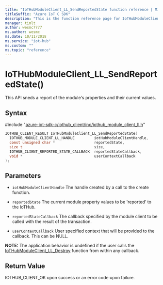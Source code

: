 ```yaml
---                             
title: "IoTHubModuleClient_LL_SendReportedState function reference | Microsoft Docs" 
titleSuffix: "Azure IoT C SDK"            
description: "This is the function reference page for IoTHubModuleClient_LL_SendReportedState() in the Azure IoT C SDK. This SDK is used with Azure IoT Hub and Azure IoT Hub Device Provisioning Service"            
manager: timlt                 
author: wesmc7777              
ms.author: wesmc               
ms.date: 10/11/2018                    
ms.service: "iot-hub"             
ms.custom: ""                
ms.topic: "reference"        
---                            
```


# IoTHubModuleClient_LL_SendReportedState()

This API sneds a report of the module's properties and their current values.

## Syntax

\#include "[azure-iot-sdk-c/iothub_client/inc/iothub_module_client_ll.h](../iothub-module-client-ll-h.md)"  
```C
IOTHUB_CLIENT_RESULT IoTHubModuleClient_LL_SendReportedState(
  IOTHUB_MODULE_CLIENT_LL_HANDLE         iotHubModuleClientHandle,
  const unsigned char *                  reportedState,
  size_t                                 size,
  IOTHUB_CLIENT_REPORTED_STATE_CALLBACK  reportedStateCallback,
  void *                                 userContextCallback
);
```

## Parameters
* `iotHubModuleClientHandle` The handle created by a call to the create function. 

* `reportedState` The current module property values to be 'reported' to the IoTHub. 

* `reportedStateCallback` The callback specified by the module client to be called with the result of the transaction. 

* `userContextCallback` User specified context that will be provided to the callback. This can be NULL.

**NOTE:** The application behavior is undefined if the user calls the [IoTHubModuleClient_LL_Destroy](../iothub-module-client-ll-h/iothubmoduleclient-ll-destroy.md) function from within any callback.

## Return Value
IOTHUB_CLIENT_OK upon success or an error code upon failure.

